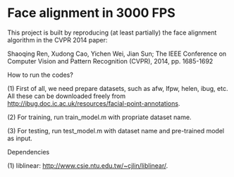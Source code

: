Face alignment in 3000 FPS
==========================

This project is built by reproducing (at least partially) the face alignment algorithm in the CVPR 2014 paper: 

  Shaoqing Ren, Xudong Cao, Yichen Wei, Jian Sun; The IEEE Conference on Computer Vision and Pattern Recognition (CVPR), 2014, pp. 1685-1692 

How to run the codes?

(1) First of all, we need prepare datasets, such as afw, lfpw, helen, ibug, etc. All these can be downloaded freely from http://ibug.doc.ic.ac.uk/resources/facial-point-annotations. 

(2) For training, run train_model.m with propriate dataset name.

(3) For testing, run test_model.m with dataset name and pre-trained model as input.

Dependencies

(1) liblinear: http://www.csie.ntu.edu.tw/~cjlin/liblinear/.


